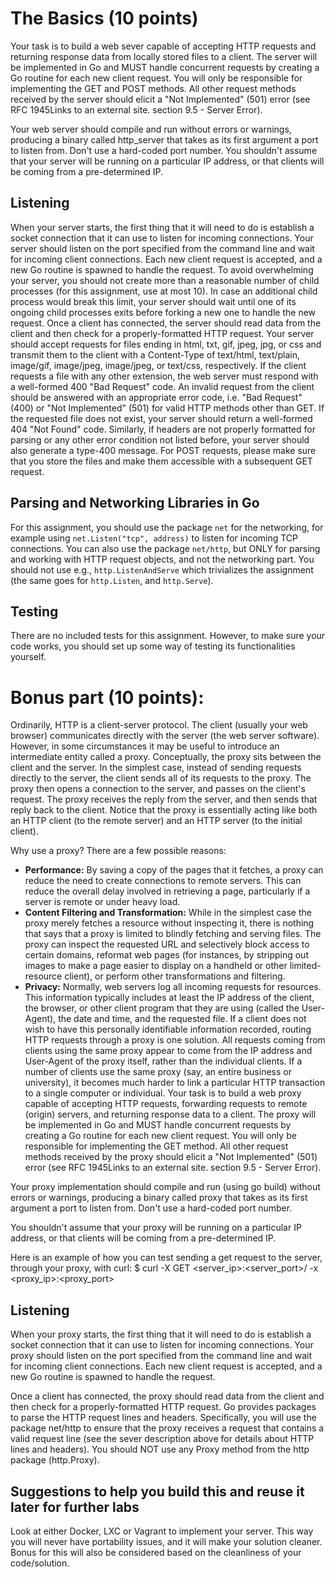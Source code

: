 # **The Basics (10 points)**

Your task is to build a web sever capable of accepting HTTP requests and returning response data from locally stored files to a client. The server will be implemented in Go and MUST handle concurrent requests by creating a Go routine for each new client request. You will only be responsible for implementing the GET and POST methods. All other request methods received by the server should elicit a "Not Implemented" (501) error (see RFC 1945Links to an external site. section 9.5 - Server Error).

Your web server should compile and run without errors or warnings, producing a binary called http_server that takes as its first argument a port to listen from. Don't use a hard-coded port number. You shouldn't assume that your server will be running on a particular IP address, or that clients will be coming from a pre-determined IP.

## **Listening**

When your server starts, the first thing that it will need to do is establish a socket connection that it can use to listen for incoming connections. Your server should listen on the port specified from the command line and wait for incoming client connections. Each new client request is accepted, and a new Go routine is spawned to handle the request. To avoid overwhelming your server, you should not create more than a reasonable number of child processes (for this assignment, use at most 10). In case an additional child process would break this limit, your server should wait until one of its ongoing child processes exits before forking a new one to handle the new request.
Once a client has connected, the server should read data from the client and then check for a properly-formatted HTTP request. Your server should accept requests for files ending in html, txt, gif, jpeg, jpg, or css and transmit them to the client with a Content-Type of text/html, text/plain, image/gif, image/jpeg, image/jpeg, or text/css, respectively. If the client requests a file with any other extension, the web server must respond with a well-formed 400 "Bad Request" code. An invalid request from the client should be answered with an appropriate error code, i.e. "Bad Request" (400) or "Not Implemented" (501) for valid HTTP methods other than GET. If the requested file does not exist, your server should return a well-formed 404 "Not Found" code. Similarly, if headers are not properly formatted for parsing or any other error condition not listed before, your server should also generate a type-400 message.  For POST requests, please make sure that you store the files and make them accessible with a subsequent GET request.

## **Parsing and Networking Libraries in Go**

For this assignment, you should use the package `net` for the networking, for example using `net.Listen("tcp", address)` to listen for incoming TCP connections. You can also use the package `net/http`, but ONLY for parsing and working with HTTP request objects, and not the networking part. You should not use e.g., `http.ListenAndServe` which trivializes the assignment (the same goes for `http.Listen`, and `http.Serve`).

## **Testing**

There are no included tests for this assignment. However, to make sure your code works, you should set up some way of testing its functionalities yourself.



# **Bonus part (10 points):**

Ordinarily, HTTP is a client-server protocol. The client (usually your web browser) communicates directly with the server (the web server software). However, in some circumstances it may be useful to introduce an intermediate entity called a proxy. Conceptually, the proxy sits between the client and the server. In the simplest case, instead of sending requests directly to the server, the client sends all of its requests to the proxy. The proxy then opens a connection to the server, and passes on the client's request. The proxy receives the reply from the server, and then sends that reply back to the client. Notice that the proxy is essentially acting like both an HTTP client (to the remote server) and an HTTP server (to the initial client).

Why use a proxy? There are a few possible reasons:

* **Performance:** By saving a copy of the pages that it fetches, a proxy can reduce the need to create connections to remote servers. This can reduce the overall delay involved in retrieving a page, particularly if a server is remote or under heavy load.
* **Content Filtering and Transformation:** While in the simplest case the proxy merely fetches a resource without inspecting it, there is nothing that says that a proxy is limited to blindly fetching and serving files. The proxy can inspect the requested URL and selectively block access to certain domains, reformat web pages (for instances, by stripping out images to make a page easier to display on a handheld or other limited-resource client), or perform other transformations and filtering.
* **Privacy:** Normally, web servers log all incoming requests for resources. This information typically includes at least the IP address of the client, the browser, or other client program that they are using (called the User-Agent), the date and time, and the requested file. If a client does not wish to have this personally identifiable information recorded, routing HTTP requests through a proxy is one solution. All requests coming from clients using the same proxy appear to come from the IP address and User-Agent of the proxy itself, rather than the individual clients. If a number of clients use the same proxy (say, an entire business or university), it becomes much harder to link a particular HTTP transaction to a single computer or individual.
Your task is to build a web proxy capable of accepting HTTP requests, forwarding requests to remote (origin) servers, and returning response data to a client. The proxy will be implemented in Go and MUST handle concurrent requests by creating a Go routine for each new client request. You will only be responsible for implementing the GET method. All other request methods received by the proxy should elicit a "Not Implemented" (501) error (see RFC 1945Links to an external site. section 9.5 - Server Error).

Your proxy implementation should compile and run (using go build) without errors or warnings, producing a binary called proxy that takes as its first argument a port to listen from. Don't use a hard-coded port number.

You shouldn't assume that your proxy will be running on a particular IP address, or that clients will be coming from a pre-determined IP.

Here is an example of how you can test sending a get request to the server, through your proxy, with curl:
$ curl -X GET <server_ip>:<server_port>/<file> -x <proxy_ip>:<proxy_port>

## **Listening**

When your proxy starts, the first thing that it will need to do is establish a socket connection that it can use to listen for incoming connections. Your proxy should listen on the port specified from the command line and wait for incoming client connections. Each new client request is accepted, and a new Go routine is spawned to handle the request.

Once a client has connected, the proxy should read data from the client and then check for a properly-formatted HTTP request. Go provides packages to parse the HTTP request lines and headers. Specifically, you will use the package net/http to ensure that the proxy receives a request that contains a valid request line (see the sever description above for details about HTTP lines and headers). You should NOT use any Proxy method from the http package (http.Proxy).



## **Suggestions to help you build this and reuse it later for further labs**

Look at either Docker, LXC or Vagrant to implement your server. This way you will never have portability issues, and it will make your solution cleaner. Bonus for this will also be considered based on the cleanliness of your code/solution. 